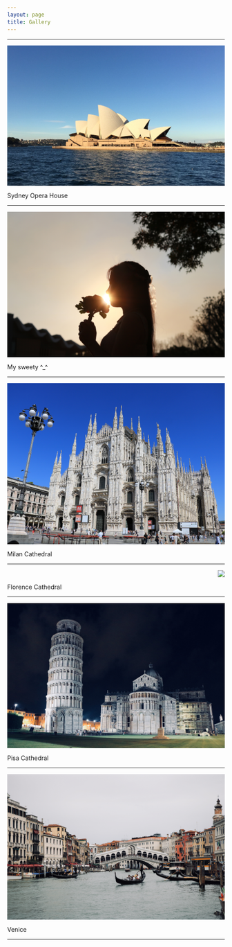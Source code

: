 ```yaml
---
layout: page
title: Gallery
---
```


___

<div class="row small center column"><img style="float:right; display: block;" src="/assets/photos/Sydney.jpg" style="width: 600px;"></div>
<div><p>Sydney Opera House</p></div>

___

<div class="row small center column"><img style="float:right; display: block;" src="/assets/photos/my_sweety.jpg" style="width: 600px;"></div>
<div><p>My sweety ^_^ </p></div>

___

<div class="row small center column"><img style="float:right; display: block;" src="/assets/photos/Milan.jpg" style="width: 600px;"></div>
<div><p>Milan Cathedral</p></div>

___

<div class="row small center column"><img style="float:right; display: block;" src="/assets/photos/Florence.jpg" style="width: 600px;"></div>
<div><p>Florence Cathedral</p></div>

___

<div class="row small center column"><img style="float:right; display: block;" src="/assets/photos/Pisa.jpg" style="width: 600px;"></div>
<div><p>Pisa Cathedral</p></div>

___

<div class="row small center column"><img style="float:right; display: block;" src="/assets/photos/Venice.jpg" style="width: 600px;"></div>
<div><p>Venice</p></div>

___




